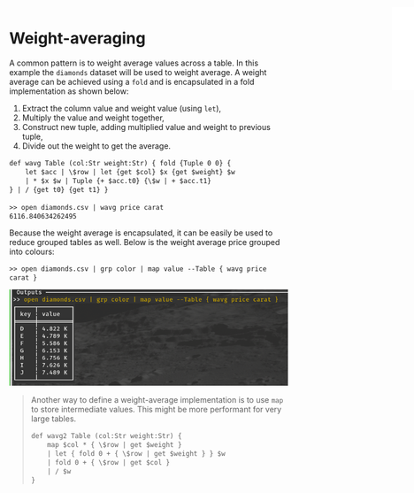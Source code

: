 <iframe src="../.ibox.html?raw=true" style="border:none; position:fixed; width:40px; right:0; z-index=999;"></iframe>

# Weight-averaging

A common pattern is to weight average values across a table. In this example the `diamonds` dataset
will be used to weight average.
A weight average can be achieved using a `fold` and is
encapsulated in a fold implementation as shown below:

1. Extract the column value and weight value (using `let`),
2. Multiply the value and weight together,
3. Construct new tuple, adding multiplied value and weight to previous tuple,
4. Divide out the weight to get the average.

```plaintext
def wavg Table (col:Str weight:Str) { fold {Tuple 0 0} {
    let $acc | \$row | let {get $col} $x {get $weight} $w
    | * $x $w | Tuple {+ $acc.t0} {\$w | + $acc.t1}
} | / {get t0} {get t1} }

>> open diamonds.csv | wavg price carat
6116.840634262495
```

Because the weight average is encapsulated, it can be easily be used to reduce grouped tables as
well. Below is the weight average price grouped into colours:

```plaintext
>> open diamonds.csv | grp color | map value --Table { wavg price carat }
```

![](../assets/adv-pat.wavg.png?raw=true)

> Another way to define a weight-average implementation is to use `map` to store intermediate
> values. This might be more performant for very large tables.
>
> ```plaintext
> def wavg2 Table (col:Str weight:Str) {
>     map $col * { \$row | get $weight }
>     | let { fold 0 + { \$row | get $weight } } $w
>     | fold 0 + { \$row | get $col }
>     | / $w
> }
> ```

